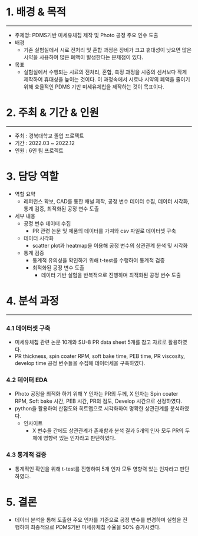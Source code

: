 # 1. 배경 & 목적
---
+ 주제명: PDMS기반 미세유체칩 제작 및 Photo 공정 주요 인수 도출
+ 배경
    + 기존 실험실에서 시료 전처리 및 혼합 과정은 장비가 크고 휴대성이 낮으면 많은 시약을 사용하여 많은 폐액이 발생한다는 문제점이 있다.
+ 목표
  + 실험실에서 수행되는 시료의 전처리, 혼합, 측정 과정을 시중의 센서보다 작게 제작하여 휴대성을 높이는 것이다. 이 과정속에서 시료나 시약의 폐액을 줄이기 위해 효율적인 PDMS 기반 미세유체칩을 제작하는 것이 목표이다.

# 2. 주최 & 기간 & 인원
---
+ 주최 : 경북대학교 졸업 프로젝트
+ 기간 : 2022.03 ~ 2022.12
+ 인원 : 6인 팀 프로젝트

# 3. 담당 역할
+ 역할 요약
  + 레퍼런스 확보, CAD를 통한 채널 제작, 공정 변수 데이터 수집, 데이터 시각화, 통계 검증, 최적화된 공정 변수 도출
+ 세부 내용
  + 공정 변수 데이터 수집
    + PR 관련 논문 및 제품의 데이터를 가져와 csv 파일로 데이터셋 구축
  + 데이터 시각화
    + scatter plot과 heatmap을 이용해 공정 변수의 상관관계 분석 및 시각화
  + 통계 검증
      + 통계적 유의성을 확인하기 위해 t-test를 수행하여 통계적 검증
    + 최적화된 공정 변수 도출
        + 데이터 기반 실험을 반복적으로 진행하며 최적화된 공정 변수 도출
     
# 4. 분석 과정
---
### 4.1 데이터셋 구축
+ 미세유체칩 관련 논문 10개와 SU-8 PR data sheet 5개를 참고 자료로 활용하였다.
+ PR thickness, spin coater RPM, soft bake time, PEB time, PR viscosity, develop time 공정 변수들을 수집해 데이터세을 구축하였다.

### 4.2 데이터 EDA
+ Photo 공정을 최적화 하기 위해 Y 인자는 PR의 두께, X 인자는 Spin coater RPM, Soft bake 시간, PEB 시간, PR의 점도, Develop 시간으로 선정하였다.
+ python을 활용하여 산점도와 히트맵으로 시각화하여 명확한 상관관계를 분석하였다.
  + 인사이트
    + X 변수들 간에도 상관관계가 존재함과 분석 결과 5개의 인자 모두 PR의 두께에 영향력 있는 인자라고 판단하였다.

### 4.3 통계적 검증
+ 통계적인 확인을 위해 t-test를 진행하여 5개 인자 모두 영향력 있는 인자라고 판단하였다.

# 5. 결론
+ 데이터 분석을 통해 도출한 주요 인자를 기준으로 공정 변수를 변경하며 실험을 진행하여 최종적으로 PDMS기반 미세유체칩 수율을 50% 증가시켰다.



